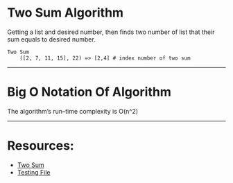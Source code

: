 # Two Sum Algorithm
Getting a list and desired number, then finds two number of list
that their sum equals to desired number.<br>
````
Two Sum
    ([2, 7, 11, 15], 22) => [2,4] # index number of two sum
````
---
# Big O Notation Of Algorithm
The algorithm’s run–time complexity is O(n^2)

---
# Resources:
- [Two Sum](./two_sum.py)<br>
- [Testing File](./test_sums.py)
